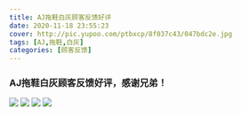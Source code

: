 ```yaml
---
title: AJ拖鞋白灰顾客反馈好评
date: 2020-11-18 23:55:23
cover: http://pic.yupoo.com/ptbxcp/8f037c43/047bdc2e.jpg
tags: [AJ,拖鞋,白灰]
categories: [顾客反馈]
---
```


###  AJ拖鞋白灰顾客反馈好评，感谢兄弟！
![](http://pic.yupoo.com/ptbxcp/0b984d74/8e5ebc87.jpg)
![](http://pic.yupoo.com/ptbxcp/5701325e/7d7fd1bc.jpg)
![](http://pic.yupoo.com/ptbxcp/8f037c43/047bdc2e.jpg)
![](http://pic.yupoo.com/ptbxcp/eef549c8/0a87e190.jpg)

